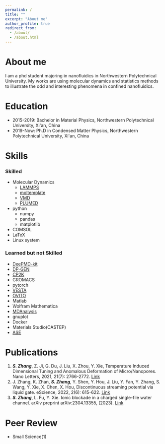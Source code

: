 ```yaml
---
permalink: /
title: ""
excerpt: "About me"
author_profile: true
redirect_from: 
  - /about/
  - /about.html
---
```


About me
======
I am a phd student majoring in nanofluidics in Northwestern Polytechnical University.
My works are using molecular dynamics and statistics methods to illustrate the odd and interesting 
phenomena in confined nanofluidics.

Education
======
- 2015-2019: Bachelor in Material Physics, Northwestern Polytechnical University, Xi'an, China
- 2019-Now:  Ph.D in Condensed Matter Physics, Northwestern Polytechnical University, Xi'an, China

Skills
======
### Skilled
- Molecular Dynamics
  - [LAMMPS](https://www.lammps.org/)
  - [moltemplate](https://www.moltemplate.org/)
  - [VMD](https://www.ks.uiuc.edu/Research/vmd/)
  - [PLUMED](https://www.plumed.org/)
- python
  - numpy
  - pandas
  - matplotlib
- COMSOL
- LaTeX
- Linux system

### Learned but not Skilled
- [DeePMD-kit](https://github.com/deepmodeling/deepmd-kit)
- [DP-GEN](https://github.com/deepmodeling/dpgen)
- [CP2K](https://www.cp2k.org/)
- GROMACS
- pytorch
- [VESTA](https://jp-minerals.org/vesta/en/)
- [OVITO](https://www.ovito.org/)
- Matlab
- Wolfram Mathematica
- [MDAnalysis](https://www.mdanalysis.org/)
- gnuplot
- Docker
- Materials Studio(CASTEP)
- [ASE](https://wiki.fysik.dtu.dk/ase/)

Publications
======
1.  ***S. Zhang***, Z. Ji, G. Du, J. Liu, X. Zhou, Y. Xie, Temperature Induced Dimensional Tuning and Anomalous Deformation of Micro/Nanopores. Nano Letters, 2021, 21(7): 2766-2772. [Link](https://doi.org/10.1021/acs.nanolett.0c04708)
2.  J. Zhang, K. Zhan, ***S. Zhang***, Y. Shen, Y. Hou, J. Liu, Y. Fan, Y. Zhang, S. Wang, Y. Xie, X. Chen, X. Hou, Discontinuous streaming potential via liquid gate. eScience, 2022, 2(6): 615-622. [Link](https://doi.org/10.1016/j.esci.2022.08.001)
3.  ***S. Zhang***, L. Fu, Y. Xie. Ionic blockade in a charged single-file water channel. arXiv preprint arXiv:2304.13355, (2023). [Link](
https://doi.org/10.48550/arXiv.2304.13355)

Peer Review
======
- Small Science(1)
